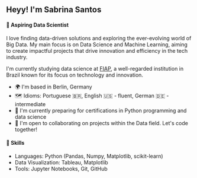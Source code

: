 ## Heyy! I'm Sabrina Santos

#### 🌱 Aspiring Data Scientist 

I love finding data-driven solutions and exploring the ever-evolving world of Big Data. My main focus is on Data Science and Machine Learning, aiming to create impactful projects that drive innovation and efficiency in the tech industry.

I'm currently studying data science at [FIAP](https://www.fiap.com.br/), a well-regarded institution in Brazil known for its focus on technology and innovation. 

* 🌍 I'm based in Berlin, Germany
* 🗺 Idioms: Portuguese 🇧🇷, English 🇺🇸 - fluent, German 🇩🇪 - intermediate
* 🚀 I'm currently preparing for certifications in Python programming and data science
* 🤝 I'm open to collaborating on projects within the Data field. Let's code together!

#### 🔧 Skills
* Languages: Python (Pandas, Numpy, Matplotlib, scikit-learn)
* Data Visualization: Tableau, Matplotlib
* Tools: Jupyter Notebooks, Git, GitHub
